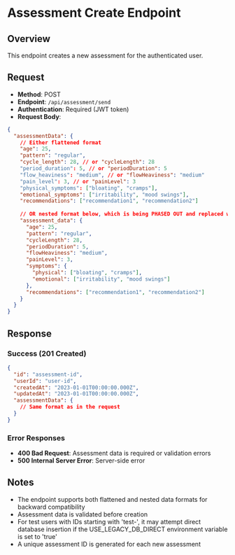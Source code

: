 # Assessment Create Endpoint

## Overview
This endpoint creates a new assessment for the authenticated user.

## Request
- **Method**: POST
- **Endpoint**: `/api/assessment/send`
- **Authentication**: Required (JWT token)
- **Request Body**:
```json
{
  "assessmentData": {
    // Either flattened format
    "age": 25,
    "pattern": "regular",
    "cycle_length": 28, // or "cycleLength": 28
    "period_duration": 5, // or "periodDuration": 5
    "flow_heaviness": "medium", // or "flowHeaviness": "medium"
    "pain_level": 3, // or "painLevel": 3
    "physical_symptoms": ["bloating", "cramps"],
    "emotional_symptoms": ["irritability", "mood swings"],
    "recommendations": ["recommendation1", "recommendation2"]
    
    // OR nested format below, which is being PHASED OUT and replaced with the flattened format above
    "assessment_data": {
      "age": 25,
      "pattern": "regular",
      "cycleLength": 28,
      "periodDuration": 5,
      "flowHeaviness": "medium",
      "painLevel": 3,
      "symptoms": {
        "physical": ["bloating", "cramps"],
        "emotional": ["irritability", "mood swings"]
      },
      "recommendations": ["recommendation1", "recommendation2"]
    }
  }
}
```

## Response

### Success (201 Created)
```json
{
  "id": "assessment-id",
  "userId": "user-id",
  "createdAt": "2023-01-01T00:00:00.000Z",
  "updatedAt": "2023-01-01T00:00:00.000Z",
  "assessmentData": {
    // Same format as in the request
  }
}
```

### Error Responses
- **400 Bad Request**: Assessment data is required or validation errors
- **500 Internal Server Error**: Server-side error

## Notes
- The endpoint supports both flattened and nested data formats for backward compatibility
- Assessment data is validated before creation
- For test users with IDs starting with 'test-', it may attempt direct database insertion if the USE_LEGACY_DB_DIRECT environment variable is set to 'true'
- A unique assessment ID is generated for each new assessment 